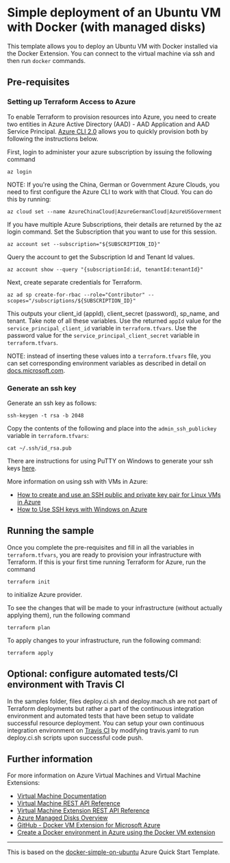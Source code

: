 # Simple deployment of an Ubuntu VM with Docker (with managed disks)

This template allows you to deploy an Ubuntu VM with Docker installed via the Docker Extension. You can connect to the virtual machine via ssh and then run `docker` commands.

## Pre-requisites


### Setting up Terraform Access to Azure

To enable Terraform to provision resources into Azure, you need to create two entities in Azure Active Directory (AAD) - AAD Application and AAD Service Principal. [Azure CLI 2.0](https://docs.microsoft.com/en-us/cli/azure/install-azure-cli) allows you to quickly provision both by following the instructions below. 

First, login to administer your azure subscription by issuing the following command

```
az login
```

NOTE: If you're using the China, German or Government Azure Clouds, you need to first configure the Azure CLI to work with that Cloud. You can do this by running:

```
az cloud set --name AzureChinaCloud|AzureGermanCloud|AzureUSGovernment
```

If you have multiple Azure Subscriptions, their details are returned by the az login command. 
Set the Subscription that you want to use for this session.

```
az account set --subscription="${SUBSCRIPTION_ID}"
```

Query the account to get the Subscription Id and Tenant Id values.

```
az account show --query "{subscriptionId:id, tenantId:tenantId}"
```

Next, create separate credentials for Terraform.

```
az ad sp create-for-rbac --role="Contributor" --scopes="/subscriptions/${SUBSCRIPTION_ID}"
```

This outputs your client_id (appId), client_secret (password), sp_name, and tenant. Take note of all these variables. Use the returned `appId` value for the `service_principal_client_id` variable in `terraform.tfvars`. Use the password value for the `service_principal_client_secret` variable in `terraform.tfvars`.

NOTE: instead of inserting these values into a `terraform.tfvars` file, you can set corresponding environment variables as described in detail on [docs.microsoft.com](https://docs.microsoft.com/en-us/azure/virtual-machines/terraform-install-configure).

### Generate an ssh key

Generate an ssh key as follows:

```
ssh-keygen -t rsa -b 2048 
```

Copy the contents of the following and place into the `admin_ssh_publickey` variable in `terraform.tfvars`:

```
cat ~/.ssh/id_rsa.pub
```

There are instructions for using PuTTY on Windows to generate your ssh keys [here](https://docs.microsoft.com/en-us/azure/virtual-machines/linux/ssh-from-windows).

More information on using ssh with VMs in Azure:

- [How to create and use an SSH public and private key pair for Linux VMs in Azure](https://docs.microsoft.com/en-us/azure/virtual-machines/linux/mac-create-ssh-keys)
- [How to Use SSH keys with Windows on Azure](https://docs.microsoft.com/en-us/azure/virtual-machines/linux/ssh-from-windows)

## Running the sample

Once you complete the pre-requisites and fill in all the variables in `terraform.tfvars`, you are ready to provision your infrastructure with Terraform. If this is your first time running Terraform for Azure, run the command

```
terraform init
```

to initialize Azure provider. 

To see the changes that will be made to your infrastructure (without actually applying them), run the following command

```
terraform plan
```

To apply changes to your infrastructure, run the following command:

```
terraform apply
```

## Optional: configure automated tests/CI environment with Travis CI
In the samples folder, files deploy.ci.sh and deploy.mach.sh are not part of Terraform deployments but rather a part of the continuous integration environment and automated tests that have been setup to validate successful resource deployment. You can setup your own continuous integration environment on [Travis CI](https://travis-ci.org) by modifying travis.yaml to run deploy.ci.sh scripts upon successful code push.

## Further information

For more information on Azure Virtual Machines and Virtual Machine Extensions:

- [Virtual Machine Documentation](https://docs.microsoft.com/en-us/azure/virtual-machines/)
- [Virtual Machine REST API Reference](https://docs.microsoft.com/en-us/rest/api/compute/virtualmachines)
- [Virtual Machine Extension REST API Reference](https://docs.microsoft.com/en-us/rest/api/compute/extensions)
- [Azure Managed Disks Overview](https://docs.microsoft.com/en-au/azure/storage/storage-managed-disks-overview)
- [GitHub - Docker VM Extension for Microsoft Azure](https://github.com/Azure/azure-docker-extension)
- [Create a Docker environment in Azure using the Docker VM extension](https://docs.microsoft.com/en-us/azure/virtual-machines/linux/dockerextension)

---

This is based on the [docker-simple-on-ubuntu](https://github.com/Azure/azure-quickstart-templates/tree/master/docker-simple-on-ubuntu) Azure Quick Start Template.

